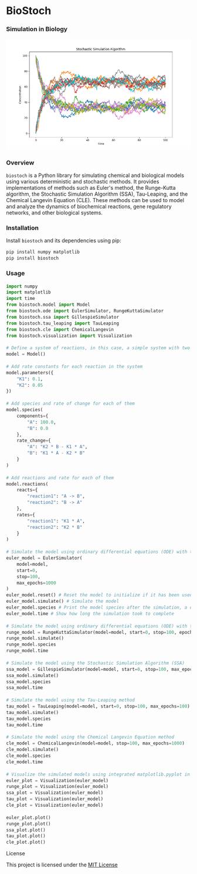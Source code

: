 
# BioStoch
### Simulation in Biology

![ssa1.png](https://github.com/LoqmanSamani/biostoch/blob/systembiology/examples/plots/ssa1.png)

### Overview

`biostoch` is a Python library for simulating chemical and biological models using various deterministic and stochastic methods. It provides implementations of methods such as Euler's method, the Runge-Kutta algorithm, the Stochastic Simulation Algorithm (SSA), Tau-Leaping, and the Chemical Langevin Equation (CLE). These methods can be used to model and analyze the dynamics of biochemical reactions, gene regulatory networks, and other biological systems.

### Installation

Install `biostoch` and its dependencies using pip:

```bash
pip install numpy matplotlib 
pip install biostoch
```

### Usage
```python
import numpy
import matplotlib
import time
from biostoch.model import Model
from biostoch.ode import EulerSimulator, RungeKuttaSimulator
from biostoch.ssa import GillespieSimulator
from biostoch.tau_leaping import TauLeaping
from biostoch.cle import ChemicalLangevin
from biostoch.visualization import Visualization

# Define a system of reactions, in this case, a simple system with two reactions: A <-> B; with rate constants K1 = 0.1, K2 = 0.05
model = Model() 

# Add rate constants for each reaction in the system
model.parameters({
    "K1": 0.1, 
    "K2": 0.05
})

# Add species and rate of change for each of them
model.species(
    components={
        "A": 100.0, 
        "B": 0.0
    }, 
    rate_change={
        "A": "K2 * B - K1 * A", 
        "B": "K1 * A - K2 * B"
    }
)

# Add reactions and rate for each of them
model.reactions(
    reacts={
        "reaction1": "A -> B", 
        "reaction2": "B -> A"
    },
    rates={
        "reaction1": "K1 * A", 
        "reaction2": "K2 * B"
    }
)

# Simulate the model using ordinary differential equations (ODE) with the Euler method
euler_model = EulerSimulator(
    model=model, 
    start=0, 
    stop=100, 
    max_epochs=1000
)
euler_model.reset() # Reset the model to initialize if it has been used before
euler_model.simulate() # Simulate the model 
euler_model.species # Print the model species after the simulation, a dictionary containing the change in species concentration during the simulation time
euler_model.time # Show how long the simulation took to complete

# Simulate the model using ordinary differential equations (ODE) with the Runge-Kutta method
runge_model = RungeKuttaSimulator(model=model, start=0, stop=100, epochs=1000)
runge_model.simulate()
runge_model.species
runge_model.time

# Simulate the model using the Stochastic Simulation Algorithm (SSA)
ssa_model = GillespieSimulator(model=model, start=0, stop=100, max_epochs=1000)
ssa_model.simulate()
ssa_model.species
ssa_model.time

# Simulate the model using the Tau-Leaping method
tau_model = TauLeaping(model=model, start=0, stop=100, max_epochs=100)
tau_model.simulate()
tau_model.species
tau_model.time

# Simulate the model using the Chemical Langevin Equation method
cle_model = ChemicalLangevin(model=model, stop=100, max_epochs=1000)
cle_model.simulate()
cle_model.species
cle_model.time

# Visualize the simulated models using integrated matplotlib.pyplot in biostoch
euler_plot = Visualization(euler_model)
runge_plot = Visualization(euler_model)
ssa_plot = Visualization(euler_model)
tau_plot = Visualization(euler_model)
cle_plot = Visualization(euler_model)

euler_plot.plot()
runge_plot.plot()
ssa_plot.plot()
tau_plot.plot()
cle_plot.plot()

```

License

This project is licensed under the [MIT License](https://github.com/LoqmanSamani/biostoch/blob/systembiology/LICENSE)
